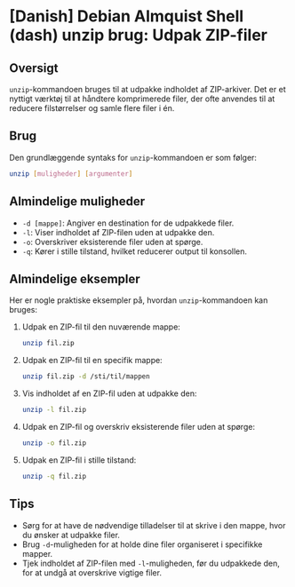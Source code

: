 # [Danish] Debian Almquist Shell (dash) unzip brug: Udpak ZIP-filer

## Oversigt
`unzip`-kommandoen bruges til at udpakke indholdet af ZIP-arkiver. Det er et nyttigt værktøj til at håndtere komprimerede filer, der ofte anvendes til at reducere filstørrelser og samle flere filer i én.

## Brug
Den grundlæggende syntaks for `unzip`-kommandoen er som følger:

```bash
unzip [muligheder] [argumenter]
```

## Almindelige muligheder
- `-d [mappe]`: Angiver en destination for de udpakkede filer.
- `-l`: Viser indholdet af ZIP-filen uden at udpakke den.
- `-o`: Overskriver eksisterende filer uden at spørge.
- `-q`: Kører i stille tilstand, hvilket reducerer output til konsollen.

## Almindelige eksempler
Her er nogle praktiske eksempler på, hvordan `unzip`-kommandoen kan bruges:

1. Udpak en ZIP-fil til den nuværende mappe:
   ```bash
   unzip fil.zip
   ```

2. Udpak en ZIP-fil til en specifik mappe:
   ```bash
   unzip fil.zip -d /sti/til/mappen
   ```

3. Vis indholdet af en ZIP-fil uden at udpakke den:
   ```bash
   unzip -l fil.zip
   ```

4. Udpak en ZIP-fil og overskriv eksisterende filer uden at spørge:
   ```bash
   unzip -o fil.zip
   ```

5. Udpak en ZIP-fil i stille tilstand:
   ```bash
   unzip -q fil.zip
   ```

## Tips
- Sørg for at have de nødvendige tilladelser til at skrive i den mappe, hvor du ønsker at udpakke filer.
- Brug `-d`-muligheden for at holde dine filer organiseret i specifikke mapper.
- Tjek indholdet af ZIP-filen med `-l`-muligheden, før du udpakkede den, for at undgå at overskrive vigtige filer.